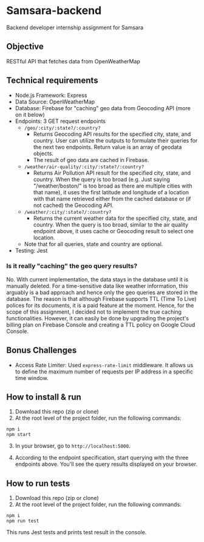 # Samsara-backend

Backend developer internship assignment for Samsara

## Objective

RESTful API that fetches data from OpenWeatherMap

## Technical requirements

-   Node.js Framework: Express
-   Data Source: OpenWeatherMap
-   Database: Firebase for "caching" geo data from Geocoding API (more on it below)
-   Endpoints: 3 GET request endpoints
    -   `/geo/:city/:state?/:country?`
        -   Returns Geocoding API results for the specified city, state, and country. User can utilize the outputs to formulate their queries for the next two endpoints. Return value is an array of geodata objects.
        -   The result of geo data are cached in Firebase.
    -   `/weather/air-quality/:city/:state?/:country?`
        -   Returns Air Pollution API result for the specified city, state, and country. When the query is too broad (e.g. Just saying "/weather/boston/" is too broad as there are multiple cities with that name), it uses the first latitude and longitude of a location with that name retrieved either from the cached database or (if not cached) the Geocoding API.
    -   `/weather/:city/:state?/:country?`
        -   Returns the current weather data for the specified city, state, and country. When the query is too broad, similar to the air quality endpoint above, it uses cache or Geocoding result to select one location.
    -   Note that for all queries, state and country are optional.
-   Testing: Jest

### Is it really "caching" the geo query results?

No. With current implementation, the data stays in the database until it is manually deleted. For a time-sensitive data like weather information, this arguably is a bad approach and hence only the geo queries are stored in the database. The reason is that although Firebase supports TTL (Time To Live) polices for its documents, it is a paid feature at the moment. Hence, for the scope of this assignment, I decided not to implement the true caching functionalities. However, it can easily be done by upgrading the project's billing plan on Firebase Console and creating a TTL policy on Google Cloud Console.

## Bonus Challenges

-   Access Rate Limiter: Used `express-rate-limit` middleware. It allows us to define the maximum number of requests per IP address in a specific time window.

## How to install & run

1. Download this repo (zip or clone)
2. At the root level of the project folder, run the following commands:

```
npm i
npm start
```

3. In your browser, go to `http://localhost:5000`.

4. According to the endpoint specification, start querying with the three endpoints above. You'll see the query results displayed on your browser.

## How to run tests

1. Download this repo (zip or clone)
2. At the root level of the project folder, run the following commands:

```
npm i
npm run test
```

This runs Jest tests and prints test result in the console.
